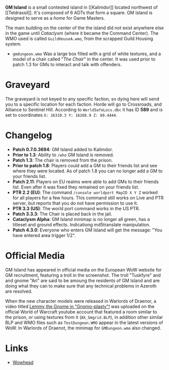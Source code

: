 **GM Island** is a small contested island in [[Kalimdor]] located northwest of [[Teldrassil]]. It's composed of 6 ADTs that form a square. GM Island is designed to serve as a _home_ for Game Masters.

The main building on the center of the the island did not exist anywhere else in the game until _Cataclysm_ (where it became the Command Center). The WMO used is called `GuildHouseA.wmo`, from the scrapped Guild Housing system.

- `gmdungeon.wmo` Was a large box filled with a grid of white textures, and a model of a chair called "_The Chair_" in the center. It was used prior to patch 1.3 for GMs to interact and talk with offenders.

# Graveyard

The graveyard is not keyed to any specific faction, so dying here will send you to a specific location for each faction. Horde will go to Crossroads, and Alliance to Sentinel Hill. According to `WorldSafeLocs.dbc` it has ID **589** and is set to coordinates `X: 16310.3 Y: 16268.9 Z: 69.4444`.

# Changelog

- **Patch 0.7.0.3694**: GM Island added to Kalimdor.
- **Prior to 1.3**: Ability to `/who` GM Island is removed.
- **Patch 1.3**: The chair is removed from the prison.
- **Prior to patch 1.8**: Players could add a GM to their friends list and see where they were located. As of patch 1.8 you can no longer add a GM to your friends list.
- **Patch 2.11**: Players on EU realms were able to add GMs to their friends list. Even after it was fixed they remained on your friends list.
- **PTR 2.2 (EU)**: The command `/console worldport MapID X Y Z` worked for all players for a few hours. This command still works on Live and PTR server, but reports that you do not have permission to use it.
- **PTR 3.3 (US)**: The world port command works in the US PTR.
- **Patch 3.3.3**: The Chair is placed back in the jail.
- **Cataclysm Alpha**: GM Island minimap is no longer all green, has a titleset and ground effects. Indicationg md5translate manipulation.
- **Patch 4.3.0**: Everyone who enters GM Island will get the message: "You have entered area trigger 1/2".

# Official Media

GM Island has appeared in official media on the European WoW website for GM recruitment, featuring a troll in the screenshot. The troll "Tuskfyre" and and gnome "Ari" are said to be amoung the residents of GM Island and are doing what they can to make sure that any technical problems in Azeroth are resolved.

When the new character models were released in Warlords of Draenor, a video titled [Lemmy the Gnome in "Gnomo-plasty"!](https://www.youtube.com/watch?v=Rmfd_kDsgqQ) was uploaded on the official World of Warcraft youtube account that featured a room similar to the prison, or using textures from it (`Ak_Gmgrid.BLP`), in addition other similar BLP and WMO files such as `TestDungeon.WMO` appear in the latest versions of WoW. In Warlords of Draenot, the minimap for `GMDungeon.wmo` also changed.

# Links

- [Wowhead](https://www.wowhead.com/zone=876/gm-island)